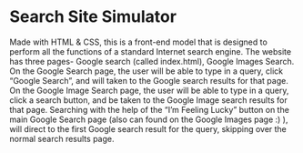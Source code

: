 # Search Site Simulator
Made with HTML & CSS, this is a front-end model that is designed to perform all the functions of a standard Internet search engine. 
The website has three pages- Google search (called index.html), Google Images Search. 
On the Google Search page, the user will be able to type in a query, click “Google Search”, and will taken to the Google search results for that page. 
On the Google Image Search page, the user will be able to type in a query, click a search button, and be taken to the Google Image search results for that page. 
Searching with the help of the “I’m Feeling Lucky” button on the main Google Search page (also can found on the Google Images page :) ), will direct to the first Google search result for the query, skipping over the normal search results page. 

